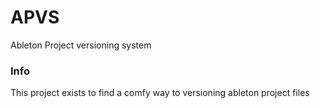 # APVS
Ableton Project versioning system

### Info
This project exists to find a comfy way to versioning ableton project files
